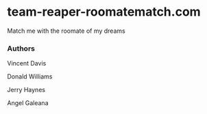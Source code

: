 # team-reaper-roomatematch.com
Match me with the roomate of my dreams

### Authors
Vincent Davis

Donald Williams

Jerry Haynes


Angel Galeana 

